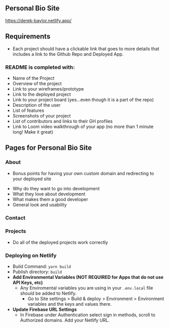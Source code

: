  ## Personal Bio Site

https://derek-baylor.netlify.app/

## Requirements
<!-- - You should go through AT LEAST 4 projects (individual or group) and deployed them. -->
- Each project should have a clickable link that goes to more details that includes a link to the Github Repo and Deployed App.
<!-- - You should have real data everywhere throughout your personal site. No lorem. -->
<!-- - Your site should allow some form of authentication so that you can make changes. -->
<!-- - Your site should have CRUD on at least one (1) content type: -->
<!-- - About, Contact, Technologies, or Projects. -->

### README is completed with:
- Name of the Project
- Overview of the project
- Link to your wireframes/prototype
- Link to the deployed project
- Link to your project board (yes...even though it is a part of the repo)
- Description of the user
- List of features
- Screenshots of your project
- List of contributors and links to their GH profiles
- Link to Loom video walkthrough of your app (no more than 1 minute long! Make it great)

<!-- ### Stretch -->
<!-- - CRUD on multiple content types on the site (Trust me, you will be thankful that you did!) -->

## Pages for Personal Bio Site
### About
<!-- - Is it easy to find the personal bio? -->
- Bonus points for having your own custom domain and redirecting to your deployed site
<!-- - Does the personal bio tell the story: -->
- Why do they want to go into development
- What they love about development
- What makes them a good developer
- General look and usability

### Contact
<!-- - Is it easy to find the contact information -->
<!-- - Do all of the links work -->
<!-- - General look and usability -->

<!-- ### Technologies -->
<!-- - Is it easy to find where the technologies are -->
<!-- - Do all the technologies have real content/not fake data -->
<!-- - Do you actually have experience with the technology (can you explain what it does and why you used it) -->
<!-- - General look and usability -->

### Projects
<!-- - Is it easy to find where the projects are -->
<!-- - Do all the projects have real content/not fake data -->
<!-- - Do all of the links work -->
- Do all of the deployed projects work correctly

<!-- ## General look and usability -->
<!-- - General look and feel of the whole site -->
<!-- - Is it visually appealing -->
<!-- - Is it cohesive  -->

### Deploying on Netlify

- Build Command: `yarn build`
- Publish directory: `build`
- **Add Environmental Variables (NOT REQUIRED for Apps that do not use API Keys, etc)**
    - Any Enviromental variables you are using in your `.env.local` file should be added to Netlify. 
        - Go to Site settings > Build & deploy > Environment > Environment variables and the keys and values there.
- **Update Firebase URL Settings**
    - In Firebase under Authentication select sign in methods, scroll to Authorized domains. Add your Netlify URL.
<!-- # Your own learning -->
<!-- If you are interested in setting up your own project for things outside of class, you can run the command to start a React project `npx create-react-app {APP_NAME}` and setup all the files and structures from scratch. -->
